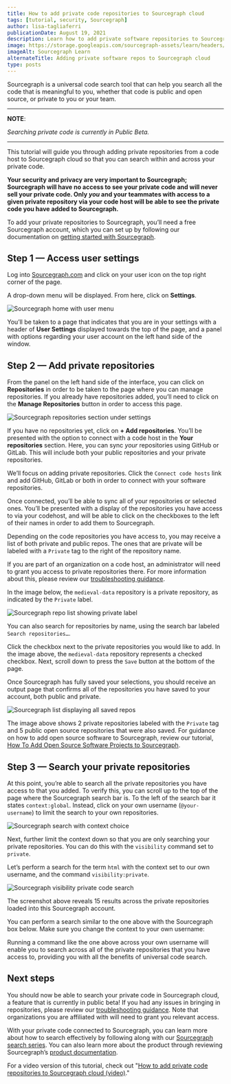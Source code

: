 ```yaml
---
title: How to add private code repositories to Sourcegraph cloud
tags: [tutorial, security, Sourcegraph]
author: lisa-tagliaferri
publicationDate: August 19, 2021
description: Learn how to add private software repositories to Sourcegraph.
image: https://storage.googleapis.com/sourcegraph-assets/learn/headers/sourcegraph-learn-header-9.png
imageAlt: Sourcegraph Learn
alternateTitle: Adding private software repos to Sourcegraph cloud
type: posts
---
```


Sourcegraph is a universal code search tool that can help you search all the code that is meaningful to you, whether that code is public and open source, or private to you or your team. 

---
**NOTE**:

_Searching private code is currently in Public Beta._

---

This tutorial will guide you through adding private repositories from a code host to Sourcegraph cloud so that you can search within and across your private code. 

**Your security and privacy are very important to Sourcegraph; Sourcegraph will have no access to see your private code and will never sell your private code. Only _you_ and your teammates with access to a given private repository via your code host will be able to see the private code you have added to Sourcegraph.**

To add your private repositories to Sourcegraph, you’ll need a free Sourcegraph account, which you can set up by following our documentation on [getting started with Sourcegraph](https://docs.sourcegraph.com/getting-started#how-do-i-start-using-sourcegraph).

## Step 1 — Access user settings

Log into [Sourcegraph.com](https://sourcegraph.com) and click on your user icon on the top right corner of the page. 

A drop-down menu will be displayed. From here, click on **Settings**.

![Sourcegraph home with user menu](https://storage.googleapis.com/sourcegraph-assets/learn/tutorial-images/sourcegraph-home-user-menu.png)



You’ll be taken to a page that indicates that you are in your settings with a header of **User Settings** displayed towards the top of the page, and a panel with options regarding your user account on the left hand side of the window.

## Step 2 — Add private repositories

From the panel on the left hand side of the interface, you can click on **Repositories** in order to be taken to the page where you can manage repositories. If you already have repositories added, you’ll need to click on the **Manage Repositories** button in order to access this page.

![Sourcegraph repositories section under settings](https://storage.googleapis.com/sourcegraph-assets/learn/tutorial-images/sourcegraph-repositories-section.png)



If you have no repositories yet, click on **+ Add repositories**. You’ll be presented with the option to connect with a code host in the **Your repositories** section. Here, you can sync _your_ repositories using GitHub or GitLab. This will include both your public repositories and your private repositories.

We’ll focus on adding private repositories. Click the `Connect code hosts` link and add GitHub, GitLab or both in order to connect with your software repositories.

Once connected, you’ll be able to sync all of your repositories or selected ones. You’ll be presented with a display of the repositories you have access to via your codehost, and will be able to click on the checkboxes to the left of their names in order to add them to Sourcegraph.

Depending on the code repositories you have access to, you may receive a list of both private and public repos. The ones that are private will be labeled with a `Private` tag to the right of the repository name. 

If you are part of an organization on a code host, an administrator will need to grant you access to private repositories there. For more information about this, please review our [troubleshooting guidance](https://docs.sourcegraph.com/code_search/how-to/adding_repositories_to_cloud#troubleshooting). 

In the image below, the `medieval-data` repository is a private repository, as indicated by the `Private` label.

![Sourcegraph repo list showing private label](https://storage.googleapis.com/sourcegraph-assets/learn/tutorial-images/sourcegraph-repo-list-private-label.png)

You can also search for repositories by name, using the search bar labeled `Search repositories…`. 

Click the checkbox next to the private repositories you would like to add. In the image above, the `medieval-data` repository represents a checked checkbox. Next, scroll down to press the `Save` button at the bottom of the page. 

Once Sourcegraph has fully saved your selections, you should receive an output page that confirms all of the repositories you have saved to your account, both public and private.

![Sourcegraph list displaying all saved repos](https://storage.googleapis.com/sourcegraph-assets/learn/tutorial-images/sourcegraph-list-of-saved-repos.png)

The image above shows 2 private repositories labeled with the `Private` tag and 5 public open source repositories that were also saved. For guidance on how to add open source software to Sourcegraph, review our tutorial, [How To Add Open Source Software Projects to Sourcegraph](https://learn.sourcegraph.com/how-to-add-open-source-software-projects-to-sourcegraph).

## Step 3 — Search your private repositories

At this point, you’re able to search all the private repositories you have access to that you added. To verify this, you can scroll up to the top of the page where the Sourcegraph search bar is. To the left of the search bar it states `context:global`. Instead, click on your own username (`@your-username`) to limit the search to your own repositories. 

![Sourcegraph search with context choice](https://storage.googleapis.com/sourcegraph-assets/learn/tutorial-images/sourcegraph-context.png)

Next, further limit the context down so that you are only searching your private repositories. You can do this with the `visibility` command set to `private`. 

Let’s perform a search for the term `html` with the context set to our own username, and the command `visibility:private`.

![Sourcegraph visibility private code search](https://storage.googleapis.com/sourcegraph-assets/learn/tutorial-images/sourcegraph-visibility-private-code-search.png)

The screenshot above reveals 15 results across the private repositories loaded into this Sourcegraph account.

You can perform a search similar to the one above with the Sourcegraph box below. Make sure you change the context to your own username:

<SourcegraphSearch query="visibility:private html"/>

Running a command like the one above across your own username will enable you to search across all of the private repositories that you have access to, providing you with all the benefits of universal code search.

## Next steps

You should now be able to search your private code in Sourcegraph cloud, a feature that is currently in public beta! If you had any issues in bringing in repositories, please review our [troubleshooting guidance](https://docs.sourcegraph.com/code_search/how-to/adding_repositories_to_cloud#troubleshooting). Note that organizations you are affiliated with will need to grant you relevant access. 

With your private code connected to Sourcegraph, you can learn more about how to search effectively by following along with our [Sourcegraph search series](https://learn.sourcegraph.com/how-to-search-code-with-sourcegraph-using-literal-patterns). You can also learn more about the product through reviewing Sourcegraph’s [product documentation](https://docs.sourcegraph.com/). 

For a video version of this tutorial, check out "[How to add private code repositories to Sourcegraph cloud (video)](/how-to-add-private-code-repositories-to-sourcegraph-video)."